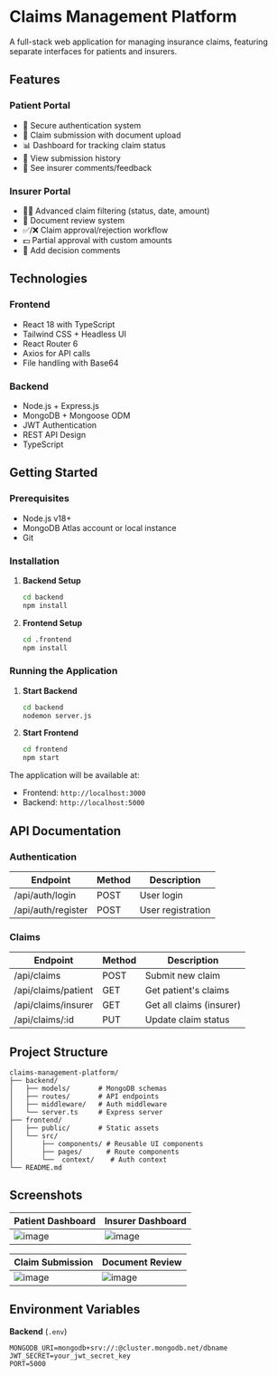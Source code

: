 # Claims Management Platform

A full-stack web application for managing insurance claims, featuring separate interfaces for patients and insurers.

## Features

### Patient Portal
- 🔐 Secure authentication system
- 📄 Claim submission with document upload
- 📊 Dashboard for tracking claim status
- 📅 View submission history
- 💬 See insurer comments/feedback

### Insurer Portal
- 🕵️‍♂️ Advanced claim filtering (status, date, amount)
- 📑 Document review system
- ✅/❌ Claim approval/rejection workflow
- 💵 Partial approval with custom amounts
- 📝 Add decision comments

## Technologies

### Frontend
- React 18 with TypeScript
- Tailwind CSS + Headless UI
- React Router 6
- Axios for API calls
- File handling with Base64

### Backend
- Node.js + Express.js
- MongoDB + Mongoose ODM
- JWT Authentication
- REST API Design
- TypeScript

## Getting Started

### Prerequisites
- Node.js v18+
- MongoDB Atlas account or local instance
- Git

### Installation

1. **Backend Setup**
   ```sh
   cd backend
   npm install
   ```

2. **Frontend Setup**
   ```sh
   cd .frontend
   npm install
   ```

### Running the Application

1. **Start Backend**
   ```sh
   cd backend
   nodemon server.js
   ```

2. **Start Frontend**
   ```sh
   cd frontend
   npm start
   ```

The application will be available at:
- Frontend: `http://localhost:3000`
- Backend: `http://localhost:5000`

## API Documentation

### Authentication
| Endpoint       | Method | Description           |
|---------------|--------|-----------------------|
| /api/auth/login | POST  | User login            |
| /api/auth/register | POST | User registration    |

### Claims
| Endpoint              | Method | Description                |
|-----------------------|--------|----------------------------|
| /api/claims           | POST   | Submit new claim           |
| /api/claims/patient   | GET    | Get patient's claims       |
| /api/claims/insurer   | GET    | Get all claims (insurer)   |
| /api/claims/:id       | PUT    | Update claim status        |

## Project Structure

```
claims-management-platform/
├── backend/
│   ├── models/       # MongoDB schemas
│   ├── routes/       # API endpoints
│   ├── middleware/   # Auth middleware
│   └── server.ts     # Express server
├── frontend/
│   ├── public/       # Static assets
│   └── src/
│       ├── components/ # Reusable UI components
│       ├── pages/      # Route components
│       └──  context/    # Auth context
└── README.md
```

## Screenshots

| Patient Dashboard | Insurer Dashboard |
|-------------------|-------------------|
| ![image](https://github.com/user-attachments/assets/4e45645e-6af1-40ea-812b-25c6a9619b63) | ![image](https://github.com/user-attachments/assets/8d2cab96-1847-4988-a66d-4d99c4e60aec) |

| Claim Submission | Document Review |
|------------------|-----------------|
| ![image](https://github.com/user-attachments/assets/147f4354-84e0-446a-b6cd-7025770c2031) | ![image](https://github.com/user-attachments/assets/dcd57598-e05e-41ea-b85e-a452b8040ba8) |

## Environment Variables

**Backend** (`.env`)
```
MONGODB_URI=mongodb+srv://:@cluster.mongodb.net/dbname
JWT_SECRET=your_jwt_secret_key
PORT=5000
```
